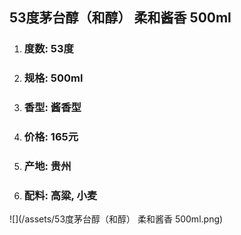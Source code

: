 ## 53度茅台醇（和醇） 柔和酱香 500ml

1. ### 度数: 53度
2. ### 规格: 500ml
3. ### 香型: 酱香型
4. ### 价格: 165元
5. ### 产地: 贵州
6. ### 配料: 高粱, 小麦

![](/assets/53度茅台醇（和醇） 柔和酱香 500ml.png)


